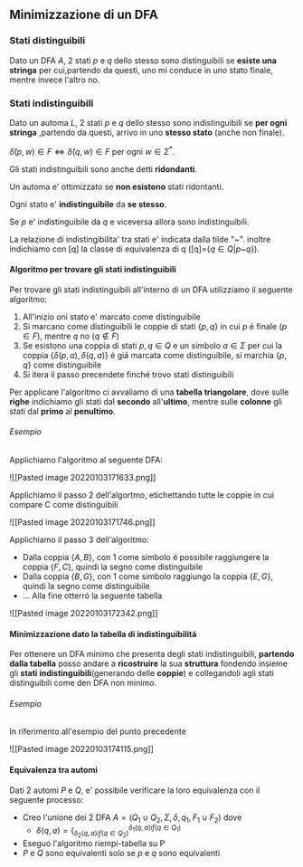 ## Minimizzazione di un DFA
### Stati distinguibili
Dato un DFA $A$, 2 stati $p$ e $q$ dello stesso sono distinguibili se **esiste una stringa** per cui,partendo da questi, uno mi conduce in uno stato finale, mentre invece l'altro no.

### Stati indistinguibili
Dato un automa $L$, 2 stati $p$ e $q$ dello stesso sono indistinguibili se **per ogni stringa** ,partendo da questi, arrivo in uno **stesso stato** (anche non finale). 

$\hat{\delta}(p,w)\in F \Leftrightarrow\hat{\delta}(q,w)\in F$
per ogni $w\in \Sigma^*$.

Gli stati indistinguibili sono anche detti **ridondanti**.

Un automa e' ottimizzato se **non esistono** stati ridontanti.

Ogni stato e' **indistinguibile** da **se stesso**.

Se $p$ e' indistinguibile da $q$ e viceversa allora sono indistinguibili.

La relazione di indistingibilita' tra stati e' indicata dalla tilde "~". inoltre indichiamo con [q] la classe di equivalenza di q ([q]={$q\in Q|p$~$q$}).

#### Algoritmo per trovare gli stati indistinguibili
Per trovare gli stati indistinguibili all'interno di un DFA utilizziamo il seguente algoritmo:

1. All'inizio oni stato e' marcato come distinguibile
2. Si marcano come distinguibili le coppie di stati $\{p,q\}$ in cui $p$ é finale ($p\in F$), mentre $q$ no ($q\notin F$) 
3. Se esistono una coppia di stati $p,q\in Q$ e un simbolo $a\in \Sigma$ per cui la coppia $\{\delta(p,a),\delta(q,a)\}$ é giá marcata come distinguibile, si marchia $\{p,q\}$  come distinguibile
4. Si itera il passo precendete finché trovo stati distinguibili

Per applicare l'algoritmo ci avvaliamo di una **tabella triangolare**, dove sulle **righe** indichiamo gli stati dal **secondo** all'**ultimo**, mentre sulle **colonne** gli stati dal **primo** al **penultimo**.

###### Esempio
Applichiamo l'algoritmo al seguente DFA:

![[Pasted image 20220103171633.png]]

Applichiamo il passo 2 dell'algortmo, etichettando tutte le coppie in cui compare C come distinguibili

![[Pasted image 20220103171746.png]]

Applichiamo il passo 3 dell'algoritmo:
- Dalla coppia $\{A,B\}$, con 1 come simbolo é possibile raggiungere la coppia $\{F,C\}$, quindi la segno come distinguibile
- Dalla coppia $\{B,G\}$, con 1 come simbolo raggiungo la coppia $\{E,G\}$, quindi la segno come distinguibile
- ...
Alla fine otterró la seguente tabella

![[Pasted image 20220103172342.png]]

#### Minimizzazione dato la tabella di indistinguibilitá 

Per ottenere un DFA minimo che presenta degli stati indistinguibili, **partendo dalla tabella** posso andare a **ricostruire** la sua **struttura** fondendo insieme gli **stati indistinguibili**(generando delle **coppie**) e collegandoli agli stati distinguibili come den DFA non minimo.

###### Esempio
In riferimento all'esempio del punto precedente

![[Pasted image 20220103174115.png]]

#### Equivalenza tra automi
Dati 2 automi $P$ e $Q$, e' possibile verificare la loro equivalenza con il seguente processo:
-  Creo l'unione dei 2 DFA $A=(Q_1\cup Q_2,\Sigma,\delta,q_1,F_1\cup F_2)$ dove
	-  $\delta(q,a)=\{^{\delta_1(q,a)if( q\in Q_1)}_{\delta_2(q,a)if( q\in Q_2)}$
-  Eseguo l'algoritmo riempi-tabella su P
-  $P$ e $Q$ sono equivalenti solo se $p$ e $q$ sono equivalenti

